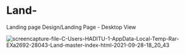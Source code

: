 # Land-
Landing page
Design/Landing Page - Desktop View 

![screencapture-file-C-Users-HADITU-1-AppData-Local-Temp-Rar-EXa2692-28043-Land-master-index-html-2021-09-28-18_20_43](https://user-images.githubusercontent.com/83688429/135111508-28011101-7436-40a0-a181-b24060208896.png)



